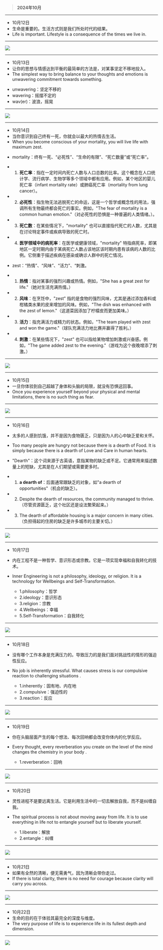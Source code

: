 > **2024年10月**

---
- 10月12日
- 生命是重要的。生活方式则是我们所处时代的结果。
- Life is important. Lifestyle is a consequence of the times we live in.
---
![](images/2024/10/2024.10.12.png)

---
- 10月13日
- 让你的思想与情感达到平衡的最简单的方法是，对某事坚定不移地投入。
- The simplest way to bring balance to your thoughts and emotions is unwavering commitment towards something.

* unwavering：坚定不移的
* wavering：摇摆不定的
* wav(er)：波浪，摇晃
---
![](images/2024/10/2024.10.13.png)

---
- 10月14日
- 当你意识到自己终有一死，你就会以最大的热情去生活。
- When you become conscious of your mortality, you will live life with maximum zest.

* mortality：终有一死、“必死性”、“生命的有限”、“死亡数量”或“死亡率”。
- 1. **死亡率**：指在一定时间内死亡人数与人口总数的比率。这个概念在人口统计学、流行病学、生物学等多个领域中都有应用。例如，某个地区的婴儿死亡率（infant mortality rate）或肺癌死亡率（mortality from lung cancer）。
- 2. **必死性**：指生物无法逃脱死亡的命运，这是一个哲学或概念性的用法，强调所有生物最终都会死亡的事实。例如，"The fear of mortality is a common human emotion."（对必死性的恐惧是一种普遍的人类情绪。）。
- 3. **死亡数**：在某些情况下，"mortality" 也可以直接指代死亡的人数，尤其是在讨论特定事件或疾病导致的死亡时。
- 4. **医学领域中的病死率**：在医学或健康领域，"mortality" 特指病死率，即某地区一定时期内由于某病死亡人数占该地区该时期内患有该病的人数的比例。它侧重于描述疾病在感染或确诊人群中的死亡情况。
* zest：“热情”、“风味”、“活力”、“刺激。
- 1. **热情**：指对某事的强烈兴趣或热情。例如，"She has a great zest for life."（她对生活充满热情。）
- 2. **风味**：在烹饪中，"zest" 指的是食物的强烈风味，尤其是通过添加香料或柑橘类水果的皮来增加的风味。例如，"The dish was enhanced with the zest of lemon."（这道菜因添加了柠檬皮而更加美味。）
- 3. **活力**：指充满活力或精力的状态。例如，"The team played with zest and won the game."（球队充满活力地比赛并赢得了胜利。）
- 4. **刺激**：在某些情况下，"zest" 也可以指给某物增加刺激或兴奋感。例如，"The game added zest to the evening."（游戏为这个夜晚增添了刺激。）
---
![](images/2024/10/2024.10.14.png)

---
- 10月15日
- 一旦你体验到自己超越了身体和头脑的局限，就没有恐惧这回事。
- Once you experience yourself beyond your physical and mental limitations, there is no such thing as fear. 
---
![](images/2024/10/2024.10.15.png)

---
- 10月16日
- 太多的人感到饥饿，并不是因为食物匮乏，只是因为人的心中缺乏爱和关怀。
- Too many people are hungry not because there is a dearth of Food. It is simply because there is a dearth of Love and Care in human hearts. 

- "Dearth"：这个词来源于古英语，意指某物的缺乏或不足。它通常用来描述数量上的短缺，尤其是在人们期望或需要更多时。

- 1. **a dearth of**：后面通常跟缺乏的对象，如"a dearth of opportunities"（机会的缺乏）。
- 2. Despite the dearth of resources, the community managed to thrive.（尽管资源匮乏，这个社区还是设法繁荣起来。）
- 3. The dearth of affordable housing is a major concern in many cities.（负担得起的住房的缺乏是许多城市的主要关切。）
---
![](images/2024/10/2024.10.16.png)

---
- 10月17日
- 内在工程不是一种哲学、意识形态或宗教。它是一项实现幸福和自我转化的技术。
- Inner Engineering is not a philosophy, ideology, or religion. It is a technology for Wellbeings and Self-Transformation. 

	- 1.philosophy：哲学
	- 2.ideology：意识形态
	- 3.religion：宗教
	- 4.Wellbeings：幸福
	- 5.Self-Transformation：自我转化

---
![](images/2024/10/2024.10.17.png)

---
- 10月18日
- 没有哪个工作本身是充满压力的。导致压力的是我们面对挑战性的情形的强迫性反应。
- No job is inherently stressful. What causes stress is our compulsive reaction to challenging situations . 

	- 1.inherently：固有地、内在地
	- 2.compulsive：强迫性的
	- 3.reaction：反应

---
![](images/2024/10/2024.10.18.png)

---
- 10月19日
- 你在头脑层面产生的每个想法、每次回响都会改变你体内的化学反应。
- Every thought, every reverberation you create on the level of the mind changes the chemistry in your body . 

	- 1.reverberation：回响

---
![](images/2024/10/2024.10.19.png)

---
- 10月20日
- 灵性进程不是要远离生活。它是利用生活中的一切去解放自我，而不是纠缠自我。
- The spiritual process is not about moving away from life. It is to use everything in life not to entangle yourself but to liberate yourself.

	- 1.liberate：解放
	- 2.entangle：纠缠

---
![](images/2024/10/2024.10.20.png)

---
- 10月21日
- 如果有全然的清晰，便无需勇气，因为清晰会带你走过。
- If there is total clarity, there is no need for courage because clarity will carry you across.
---
![](images/2024/10/2024.10.21.png)

---
- 10月22日
- 生命的目的在于体验其最完全的深度与维度。
- The very purpose of life is to experience life in its fullest depth and dimension.
---
![](images/2024/10/2024.10.22.png)